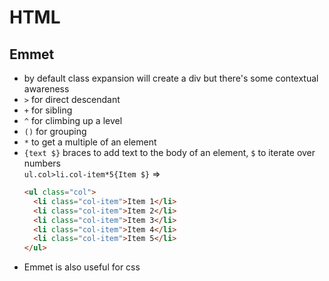 # HTML

## Emmet

- by default class expansion will create a div but there's some contextual awareness
- `>` for direct descendant
- `+` for sibling
- `^` for climbing up a level
- `()` for grouping
- `*` to get a multiple of an element
- `{text $}` braces to add text to the body of an element, `$` to iterate over numbers  
  `ul.col>li.col-item*5{Item $}` =>
  ```html
  <ul class="col">
    <li class="col-item">Item 1</li>
    <li class="col-item">Item 2</li>
    <li class="col-item">Item 3</li>
    <li class="col-item">Item 4</li>
    <li class="col-item">Item 5</li>
  </ul>
  ```
- Emmet is also useful for css

